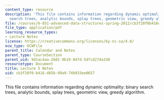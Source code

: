 ```yaml
---
content_type: resource
description: 'This file contains information regarding dynamic optimality: binary
  search trees, analytic bounds, splay trees, geometric view, greedy algorithm.'
file: /courses/6-851-advanced-data-structures-spring-2012/cb3f28f0b416d65b99a974b933ee0657_MIT6_851S12_Lec5.pdf
file_type: application/pdf
learning_resource_types:
- Lecture Notes
license: https://creativecommons.org/licenses/by-nc-sa/4.0/
ocw_type: OCWFile
parent_title: Calendar and Notes
parent_type: CourseSection
parent_uid: 9d1ac4aa-2b01-9b19-847d-5dfcd274a338
resourcetype: Document
title: Lecture 5 Notes
uid: cb3f28f0-b416-d65b-99a9-74b933ee0657
---
```

This file contains information regarding dynamic optimality: binary search trees, analytic bounds, splay trees, geometric view, greedy algorithm.